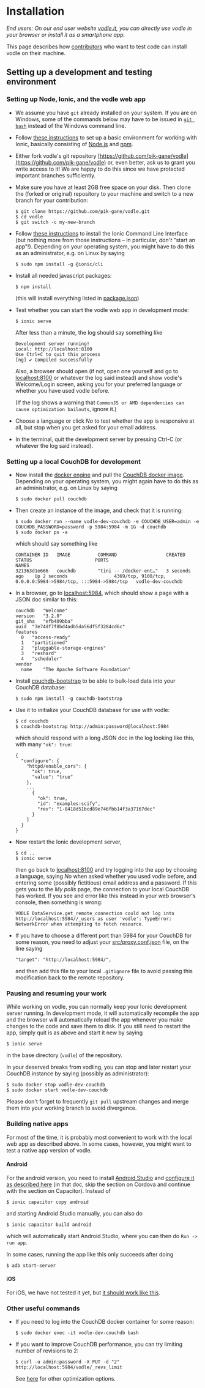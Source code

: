 # Installation

*End users: On our end user website [vodle.it](http://vodle.it), you can directly use vodle in your browser or install it as a smartphone app.*

This page describes how [contributors](./CONTRIBUTING.md) who want to test code can install vodle on their machine.

## Setting up a development and testing environment

### Setting up Node, Ionic, and the vodle web app

- We assume you have `git` already installed on your system. If you are on Windows, some of the commands below may have to be issued in [`git bash`](https://gitforwindows.org/) instead of the Windows command line.
- Follow [these instructions](https://ionicframework.com/docs/v5/intro/environment) to set up a basic environment for working with Ionic, basically consisting of [Node.js](https://ionicframework.com/docs/v5/reference/glossary#node) and [npm](https://ionicframework.com/docs/v5/reference/glossary#npm).
- Either fork vodle's git repository [https://github.com/pik-gane/vodle](https://github.com/pik-gane/vodle) or, even better, ask us to grant you write access to it! We are happy to do this since we have protected important branches sufficiently. 
- Make sure you have at least 2GB free space on your disk. Then clone the (forked or original) repository to your machine and switch to a new branch for your contribution:
  ```
  $ git clone https://github.com/pik-gane/vodle.git
  $ cd vodle
  $ git switch -c my-new-branch
  ```
- Follow [these instructions](https://ionicframework.com/docs/v5/intro/cli#install-the-ionic-cli) to install the Ionic Command Line Interface (but nothing more from those instructions – in particular, *don't* "start an app"!). Depending on your operating system, you might have to do this as an administrator, e.g. on Linux by saying
  ```
  $ sudo npm install -g @ionic/cli
  ```
- Install all needed javascript packages:
  ```
  $ npm install
  ```
  (this will install everything listed in [package.json](./package.json))
- Test whether you can start the vodle web app in development mode:
  ```
  $ ionic serve
  ```
  After less than a minute, the log should say something like 
  ```
  Development server running!
  Local: http://localhost:8100
  Use Ctrl+C to quit this process
  [ng] ✔ Compiled successfully
  ```
  Also, a browser should open (if not, open one yourself and go to [localhost:8100](http://localhost:8100) or whatever the log said instead) and show vodle's Welcome/Login screen, asking you for your preferred language or whether you have used vodle before. 
  
  (If the log shows a warning that ```CommonJS or AMD dependencies can cause optimization bailouts```, ignore it.)
- Choose a language or click *No* to test whether the app is responsive at all, but stop when you get asked for your email address.
- In the terminal, quit the development server by pressing Ctrl-C (or whatever the log said instead).

### Setting up a local CouchDB for development

- Now install the [docker engine](https://docs.docker.com/engine/install/) and pull the [CouchDB docker image](https://hub.docker.com/_/couchdb). Depending on your operating system, you might again have to do this as an administrator, e.g. on Linux by saying
  ```
  $ sudo docker pull couchdb
  ```
- Then create an instance of the image, and check that it is running:
  ```
  $ sudo docker run --name vodle-dev-couchdb -e COUCHDB_USER=admin -e COUCHDB_PASSWORD=password -p 5984:5984 -m 1G -d couchdb
  $ sudo docker ps -a
  ```
  which should say something like
  ```
  CONTAINER ID   IMAGE          COMMAND                  CREATED          STATUS                       PORTS                                                           NAMES
  321363d1e666   couchdb        "tini -- /docker-ent…"   3 seconds ago    Up 2 seconds                 4369/tcp, 9100/tcp, 0.0.0.0:5984->5984/tcp, :::5984->5984/tcp   vodle-dev-couchdb
  ```
- In a browser, go to [localhost:5984](http://localhost:5984/), which should show a page with a JSON doc similar to this:
  ```  	
  couchdb	"Welcome"
  version	"3.2.0"
  git_sha	"efb409bba"
  uuid	"3e74df7f8bd4adb5da56df5f3284cd6c"
  features	
    0	"access-ready"
    1	"partitioned"
    2	"pluggable-storage-engines"
    3	"reshard"
    4	"scheduler"
  vendor	
    name	"The Apache Software Foundation"
  ```
- Install [couchdb-bootstrap](https://www.npmjs.com/package/couchdb-bootstrap) to be able to bulk-load data into your CouchDB database:
  ```
  $ sudo npm install -g couchdb-bootstrap
  ```
- Use it to initialize your CouchDB database for use with vodle:
  ```
  $ cd couchdb
  $ couchdb-bootstrap http://admin:password@localhost:5984
  ```
  which should respond with a long JSON doc in the log looking like this, with many `"ok": true`:
  ```
  {
    "configure": {
      "httpd/enable_cors": {
        "ok": true,
        "value": "true"
      },
      ...
        {
          "ok": true,
          "id": "examples:scify",
          "rev": "1-8418d51bcd89e746fbb14f3a37167dec"
        }
      ]
    }
  }
  ``` 
- Now restart the Ionic development server,
  ```
  $ cd ..
  $ ionic serve
  ```
  then go back to [localhost:8100](http://localhost:8100) and try logging into the app by choosing a language, saying *No* when asked whether you used vodle before, and entering some (possibly fictitious) email address and a password. If this gets you to the *My polls* page, the connection to your local CouchDB has worked. If you see and error like this instead in your web browser's console, then something is wrong:
  ```
  VODLE DataService.get_remote_connection could not log into http://localhost:5984//_users as user 'vodle': TypeError: NetworkError when attempting to fetch resource.
  ```
- If you have to choose a different port than 5984 for your CouchDB for some reason, you need to adjust your [src/proxy.conf.json](./src/proxy.conf.json) file, on the line saying 
  ```
  "target": "http://localhost:5984/",
  ``` 
  and then add this file to your local `.gitignore` file to avoid passing this modification back to the remote repository.

### Pausing and resuming your work

While working on vodle, you can normally keep your Ionic development server running. In development mode, it will automatically recompile the app and the browser will automatically reload the app whenever you make changes to the code and save them to disk. If you still need to restart the app, simply quit is as above and start it new by saying 
  ```
  $ ionic serve
  ``` 
in the base directory (`vodle`) of the repository.

In your deserved breaks from vodling, you can stop and later restart your CouchDB instance by saying (possibly as administrator):
  ```
  $ sudo docker stop vodle-dev-couchdb
  $ sudo docker start vodle-dev-couchdb
  ```

Please don't forget to frequently `git pull` upstream changes and merge them into your working branch to avoid divergence.

### Building native apps

For most of the time, it is probably most convenient to work with the local web app as described above. In some cases, however, you might want to test a native app version of vodle.

#### Android
For the android version, you need to install [Android Studio](https://developer.android.com/studio) and [configure it as described here](https://ionicframework.com/docs/v5/developing/android) (in that doc, skip the section on Cordova and continue with the section on Capacitor). Instead of 
```
$ ionic capacitor copy android
``` 
and starting Android Studio manually, you can also do
```
$ ionic capacitor build android
```
which will automatically start Android Studio, where you can then do `Run -> run app`.

In some cases, running the app like this only succeeds after doing
```
$ adb start-server
```

#### iOS
For iOS, we have not tested it yet, but [it should work like this](https://ionicframework.com/docs/v5/developing/ios).

### Other useful commands

- If you need to log into the CouchDB docker container for some reason:
  ```
  $ sudo docker exec -it vodle-dev-couchdb bash
  ```
- If you want to improve CouchDB performance, you can try limiting number of revisions to 2:
  ```
  $ curl -u admin:password -X PUT -d "2" http://localhost:5984/vodle/_revs_limit
  ```
  See [here](https://docs.couchdb.org/en/stable/maintenance/performance.html?highlight=performance) for other optimization options.
